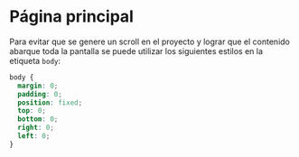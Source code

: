# Página principal

Para evitar que se genere un scroll en el proyecto y lograr que el contenido abarque toda la pantalla se puede utilizar los siguientes estilos en la etiqueta `body`:

~~~css
body {
  margin: 0;
  padding: 0;
  position: fixed;
  top: 0;
  bottom: 0;
  right: 0;
  left: 0;
}
~~~

